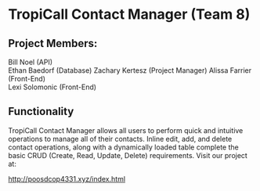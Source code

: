 # TropiCall Contact Manager (Team 8)

## Project Members: 

Bill Noel (API)  
Ethan Baedorf (Database) 
Zachary Kertesz (Project Manager) 
Alissa Farrier (Front-End)   
Lexi Solomonic (Front-End)  

## Functionality

TropiCall Contact Manager allows all users to perform quick and intuitive operations to manage all of their contacts. Inline edit, add, and delete contact operations, along with a dynamically loaded table complete the basic CRUD (Create, Read, Update, Delete) requirements. Visit our project at:

http://poosdcop4331.xyz/index.html
